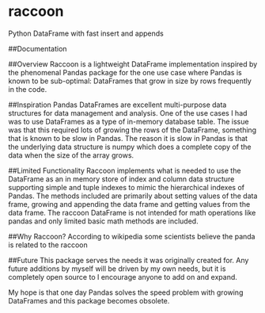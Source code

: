# raccoon
Python DataFrame with fast insert and appends

##Documentation


##Overview
Raccoon is a lightweight DataFrame implementation inspired by the phenomenal Pandas package for the one use case
where Pandas is known to be sub-optimal: DataFrames that grow in size by rows frequently in the code.

##Inspiration
Pandas DataFrames are excellent multi-purpose data structures for data management and analysis. One of the use cases
I had was to use DataFrames as a type of in-memory database table. The issue was that this required lots of growing
the rows of the DataFrame, something that is known to be slow in Pandas. The reason it is slow in Pandas is that the
underlying data structure is numpy which does a complete copy of the data when the size of the array grows.

##Limited Functionality
Raccoon implements what is needed to use the DataFrame as an in memory store of index and column data structure
supporting simple and tuple indexes to mimic the hierarchical indexes of Pandas. The methods included are primarily
about setting values of the data frame, growing and appending the data frame and getting values from the data frame.
The raccoon DataFrame is not intended for math operations like pandas and only limited basic math methods are included.

##Why Raccoon?
According to wikipedia some scientists believe the panda is related to the raccoon

##Future
This package serves the needs it was originally created for. Any future additions by myself will be driven by my own
needs, but it is completely open source to I encourage anyone to add on and expand.

My hope is that one day Pandas solves the speed problem with growing DataFrames and this package becomes obsolete.
